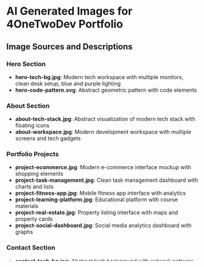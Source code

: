# AI Generated Images for 4OneTwoDev Portfolio

## Image Sources and Descriptions

### Hero Section
- **hero-tech-bg.jpg**: Modern tech workspace with multiple monitors, clean desk setup, blue and purple lighting
- **hero-code-pattern.svg**: Abstract geometric pattern with code elements

### About Section  
- **about-tech-stack.jpg**: Abstract visualization of modern tech stack with floating icons
- **about-workspace.jpg**: Modern development workspace with multiple screens and tech gadgets

### Portfolio Projects
- **project-ecommerce.jpg**: Modern e-commerce interface mockup with shopping elements
- **project-task-management.jpg**: Clean task management dashboard with charts and lists
- **project-fitness-app.jpg**: Mobile fitness app interface with analytics
- **project-learning-platform.jpg**: Educational platform with course materials
- **project-real-estate.jpg**: Property listing interface with maps and property cards
- **project-social-dashboard.jpg**: Social media analytics dashboard with graphs

### Contact Section
- **contact-tech-bg.jpg**: Abstract tech background with network patterns and data flow

### Additional Elements
- **tech-icons-pattern.svg**: Seamless pattern of technology icons
- **abstract-code-bg.jpg**: Abstract representation of code and algorithms

All images are AI-generated, professionally styled, and avoid human subjects.
